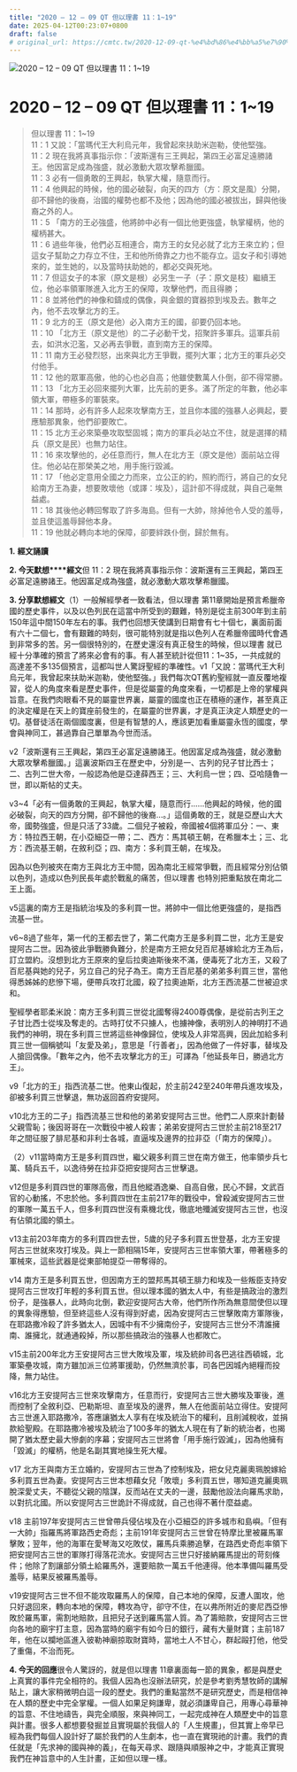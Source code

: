 ```yaml
---
title: "2020 – 12 – 09 QT 但以理書 11：1~19"
date: 2025-04-12T00:23:07+0800
draft: false
# original_url: https://cmtc.tw/2020-12-09-qt-%e4%bd%86%e4%bb%a5%e7%90%86%e6%9b%b8-11%ef%bc%9a119
---
```


![2020 – 12 – 09 QT 但以理書 11：1\~19](/images/qt.jpg   "2020 – 12 – 09 QT 但以理書 11：1\~19")

# 2020 – 12 – 09 QT 但以理書 11：1\~19

> 但以理書 11：1\~19  
> 11：1 又說：「當瑪代王大利烏元年，我曾起來扶助米迦勒，使他堅強。  
> 11：2 現在我將真事指示你：「波斯還有三王興起，第四王必富足遠勝諸王。他因富足成為強盛，就必激動大眾攻擊希臘國。  
> 11：3 必有一個勇敢的王興起，執掌大權，隨意而行。  
> 11：4 他興起的時候，他的國必破裂，向天的四方（方：原文是風）分開，卻不歸他的後裔，治國的權勢也都不及他；因為他的國必被拔出，歸與他後裔之外的人。  
> 11：5 「南方的王必強盛，他將帥中必有一個比他更強盛，執掌權柄，他的權柄甚大。  
> 11：6 過些年後，他們必互相連合，南方王的女兒必就了北方王來立約；但這女子幫助之力存立不住，王和他所倚靠之力也不能存立。這女子和引導她來的，並生她的，以及當時扶助她的，都必交與死地。  
> 11：7 但這女子的本家（原文是根）必另生一子（子：原文是枝）繼續王位，他必率領軍隊進入北方王的保障，攻擊他們，而且得勝；  
> 11：8 並將他們的神像和鑄成的偶像，與金銀的寶器掠到埃及去。數年之內，他不去攻擊北方的王。  
> 11：9 北方的王（原文是他）必入南方王的國，卻要仍回本地。  
> 11：10 「北方王（原文是他）的二子必動干戈，招聚許多軍兵。這軍兵前去，如洪水氾濫，又必再去爭戰，直到南方王的保障。  
> 11：11 南方王必發烈怒，出來與北方王爭戰，擺列大軍；北方王的軍兵必交付他手。  
> 11：12 他的眾軍高傲，他的心也必自高；他雖使數萬人仆倒，卻不得常勝。  
> 11：13 「北方王必回來擺列大軍，比先前的更多。滿了所定的年數，他必率領大軍，帶極多的軍裝來。  
> 11：14 那時，必有許多人起來攻擊南方王，並且你本國的強暴人必興起，要應驗那異象，他們卻要敗亡。  
> 11：15 北方王必來築壘攻取堅固城；南方的軍兵必站立不住，就是選擇的精兵（原文是民）也無力站住。  
> 11：16 來攻擊他的，必任意而行，無人在北方王（原文是他）面前站立得住。他必站在那榮美之地，用手施行毀滅。  
> 11：17 「他必定意用全國之力而來，立公正的約，照約而行，將自己的女兒給南方王為妻，想要敗壞他（或譯：埃及），這計卻不得成就，與自己毫無益處。  
> 11：18 其後他必轉回奪取了許多海島。但有一大帥，除掉他令人受的羞辱，並且使這羞辱歸他本身。  
> 11：19 他就必轉向本地的保障，卻要絆跌仆倒，歸於無有。

**1.** **經文誦讀**

**2. 今天默想****經文**但 11：2 現在我將真事指示你：波斯還有三王興起，第四王必富足遠勝諸王。他因富足成為強盛，就必激動大眾攻擊希臘國。

**3. 分享默想經文**（1）一般解經學者一致看法，但以理書 第11章開始是預言希臘帝國的歷史事件，以及以色列民在這當中所受到的艱難，特別是從主前300年到主前150年這中間150年左右的事。我們也回想天使講到日期會有七十個七，裏面前面有六十二個七，會有艱難的時刻，很可能特別就是指以色列人在希臘帝國時代會遇到非常多的苦。另一個很特別的，在歷史還沒有真正發生的時候，但以理書 就已經十分準確的預言了將來必會有的事。有人甚至統計從但11：1\~35，一共成就的高達差不多135個預言，這都叫世人驚訝聖經的準確性。v1「又說：當瑪代王大利烏元年，我曾起來扶助米迦勒，使他堅強。」我們每次QT舊約聖經就一直反覆地複習，從人的角度來看是歷史事件，但是從屬靈的角度來看，一切都是上帝的掌權與旨意。在我們肉眼看不見的屬靈世界裏，屬靈的國度也正在積極的運作，甚至真正的決定權是在天上的寶座前發生的，在屬靈的世界裏，才是真正決定人類歷史的一切。基督徒活在兩個國度裏，但是有智慧的人，應該更加看重屬靈永恆的國度，學會與神同工，甚過靠自己單單為今世而活。

v2「波斯還有三王興起，第四王必富足遠勝諸王。他因富足成為強盛，就必激動大眾攻擊希臘國。」這裏波斯四王在歷史中，分別是一、古列的兒子甘比西士；二、古列二世大帝，一般認為他是亞達薛西王；三、大利烏一世；四、亞哈隨魯一世，即以斯帖的丈夫。

v3\~4「必有一個勇敢的王興起，執掌大權，隨意而行……他興起的時候，他的國必破裂，向天的四方分開，卻不歸他的後裔…。」這個勇敢的王，就是亞歷山大大帝，國勢強盛，但是只活了33歲。二個兒子被殺，帝國被4個將軍瓜分：一、東方：特拉西王朝，在小亞細亞一帶；二、西方：馬其頓王朝，在希臘本土；三、北方：西流基王朝，在敘利亞；四、南方：多利買王朝，在埃及。

因為以色列被夾在南方王與北方王中間，因為南北王經常爭戰，而且經常分別佔領以色列，造成以色列民長年處於戰亂的痛苦，但以理書 也特別把重點放在南北二王上面。

v5這裏的南方王是指統治埃及的多利買一世。將帥中一個比他更強盛的，是指西流基一世。

v6\~8過了些年，第一代的王都去世了，第二代南方王是多利買二世，北方王是安提阿古二世。因為彼此爭戰勝負難分，於是南方王把女兒百尼基嫁給北方王為后，訂立盟約。沒想到北方王原來的皇后拉奧迪斯後來不滿，便毒死了北方王，又殺了百尼基與她的兒子，另立自己的兒子為王。南方王百尼基的弟弟多利買三世，當他得悉姊姊的悲慘下場，便帶兵攻打北國，殺了拉奧迪斯，北方王西流基二世被迫求和。

聖經學者耶柔米說：南方王多利買三世從北國奪得2400尊偶像，是從前古列王之子甘比西士從埃及奪走的。古時打仗不只擄人，也擄神像，表明別人的神明打不過我們的神明，現在多利買三世將這些神像歸位，使埃及人非常高興，因此加給多利買三世一個稱號叫「友愛及弟」，意思是「行善者」，因為他做了一件好事，替埃及人搶回偶像。「數年之內，他不去攻擊北方的王」可譯為「他延長年日，勝過北方王」。

v9「北方的王」指西流基二世。他東山復起，於主前242至240年帶兵進攻埃及，卻被多利買三世擊退，無功返回首府安提阿。

v10北方王的二子」指西流基三世和他的弟弟安提阿古三世。他們二人原來計劃替父親雪恥；後因哥哥在一次戰役中被人殺害；弟弟安提阿古三世於主前218至217年之間征服了腓尼基和非利士各城，直逼埃及邊界的拉非亞（「南方的保障」）。

（2）v11當時南方王是多利買四世，繼父親多利買三世在南方做王，他率領步兵七萬、騎兵五千，以逸待勞在拉非亞把安提阿古三世擊退。

v12但是多利買四世的軍隊高傲，而且他縱酒逸樂、自高自傲，民心不歸，文武百官的心動搖，不忠於他。多利買四世在主前217年的戰役中，曾殺滅安提阿古三世的軍隊一萬五千人，但多利買四世沒有乘機北伐，徹底地殲滅安提阿古三世，也沒有佔領北國的領土。

v13主前203年南方的多利買四世去世，5歲的兒子多利買五世登基，北方王安提阿古三世就來攻打埃及。與上一節相隔15年，安提阿古三世率領大軍，帶著極多的軍械來，這些武器是從東部帕提亞一帶奪得的。

v14 南方王是多利買五世，但因南方王的盟邦馬其頓王腓力和埃及一些叛臣支持安提阿古三世攻打年輕的多利買五世。但以理本國的猶太人中，有些是搞政治的激烈份子，是強暴人，此時向北倒，歡迎安提阿古大帝，他們所作所為無意間使但以理的異象得應驗，但至終這些人沒有得到好處，因為安提阿古三世擊敗南方軍隊後，在耶路撒冷殺了許多猶太人，因城中有不少擁南份子，安提阿古三世分不清誰擁南、誰擁北，就通通殺掉，所以那些搞政治的強暴人也都敗亡。

v15主前200年北方王安提阿古三世大敗埃及軍，埃及統帥司各巴逃往西頓城，北軍築壘攻城，南方雖加派三位將軍援助，仍然無濟於事，司各巴因城內絕糧而投降，無力站住。

v16北方王安提阿古三世來攻擊南方，任意而行，安提阿古三世大勝埃及軍後，進而控制了全敘利亞、巴勒斯坦、直至埃及的邊界，無人在他面前站立得住。安提阿古三世進入耶路撒冷，答應讓猶太人享有在埃及統治下的權利，且削減稅收，並捐款給聖殿。在耶路撒冷被埃及統治了100多年的猶太人現在有了新的統治者，也揭開了猶太歷史最大慘劇的序幕；安提阿古三世將會「用手施行毀滅」，因為他擁有「毀滅」的權柄，他是名副其實地操生死大權。

v17 北方王與南方王立婚約，安提阿古三世為了控制埃及，把女兒克麗奧珮脫嫁給多利買五世為妻。安提阿古三世本想藉女兒「敗壞」多利買五世，哪知道克麗奧珮脫深愛丈夫，不聽從父親的陰謀，反而站在丈夫的一邊，鼓勵他設法向羅馬求助，以對抗北國。所以安提阿古三世詭計不得成就，自己也得不著什麼益處。

v18 主前197年安提阿古三世曾帶兵侵佔埃及在小亞細亞的許多城市和島嶼。「但有一大帥」指羅馬將軍路西史奇彪；主前191年安提阿古三世曾在特摩比里被羅馬軍擊敗；翌年，他的海軍在愛琴海又吃敗仗，羅馬兵乘勝追擊，在路西史奇彪率領下把安提阿古三世的軍隊打得落花流水。安提阿古三世只好接納羅馬提出的苛刻條件；他除了割讓部分領土給羅馬外，還要賠款一萬五千他連得。他本準備叫羅馬受羞辱，結果反被羅馬羞辱。

v19安提阿古三世不但不能攻取羅馬人的保障，自己本地的保障，反遭人圍攻，他只好退回來，轉向本地的保障，轉攻為守，卻守不住，在以弗所附近的麥尼西亞慘敗於羅馬軍，需割地賠款，且把兒子送到羅馬當人質。為了籌賠款，安提阿古三世向各地的廟宇打主意，因為當時的廟宇有如今日的銀行，藏有大量財寶；主前187年，他在以攔地區進入彼勒神廟掠取財寶時，當地土人不甘心，群起毆打他，他受了重傷，不治而死。

**4. 今天的回應**很令人驚訝的，就是但以理書 11章裏面每一節的異象，都是與歷史上真實的事件完全相符的。我個人因為也沒辦法研究，於是參考劉秀慧牧師的講解貼上，讓大家稍微明白這一段的歷史。我們的重點當然不是研究歷史，而是相信神在人類的歷史中完全掌權。一個人如果足夠謙卑，就必須謙卑自己，用專心尋華神的旨意、不住地禱告，與完全順服，來與神同工，一起完成神在人類歷史中的旨意與計畫。很多人都想要發掘並且實現屬於我個人的「人生規畫」，但其實上帝早已經為我們每個人設計好了屬於我們的人生劇本，也一直在實現祂的計畫。我們的責任就是「先求神的國與神的義」，在每天尋求、跟隨與順服神之中，才能真正實現我們在神旨意中的人生計畫，正如但以理一樣。